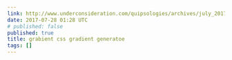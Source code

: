 ```yaml
---
link: http://www.underconsideration.com/quipsologies/archives/july_2017/arminvit_62.php
date: 2017-07-28 01:28 UTC
# published: false
published: true
title: grabient css gradient generatoe
tags: []
---
```



